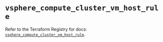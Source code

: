 # `vsphere_compute_cluster_vm_host_rule`

Refer to the Terraform Registry for docs: [`vsphere_compute_cluster_vm_host_rule`](https://registry.terraform.io/providers/vmware/vsphere/2.14.0/docs/resources/compute_cluster_vm_host_rule).
